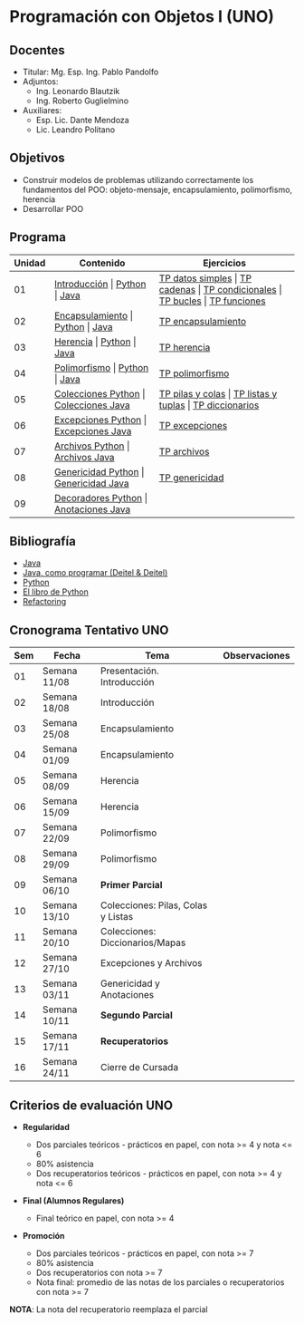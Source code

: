 # Programación con Objetos I (UNO)

## Docentes

* Titular: Mg. Esp. Ing. Pablo Pandolfo
* Adjuntos:
  * Ing. Leonardo Blautzik
  * Ing. Roberto Guglielmino
* Auxiliares:
  * Esp. Lic. Dante Mendoza
  * Lic. Leandro Politano

## Objetivos

* Construir modelos de problemas utilizando correctamente los fundamentos del POO: objeto-mensaje, encapsulamiento, polimorfismo, herencia
* Desarrollar POO

## Programa

| Unidad | Contenido | Ejercicios |
| -- | -- | -- |
| 01 | [Introducción](doc/01-01-intro.ipynb) \| [Python](doc/01-02-intro-python.ipynb) \| [Java](doc/01-03-intro-java.ipynb)                                   | [TP datos simples](tps/01-01-tipo-datos-simples.ipynb) \| [TP cadenas](tps/01-02-cadenas.ipynb) \| [TP condicionales](tps/01-03-condicionales.ipynb) \| [TP bucles](tps/01-04-bucles.ipynb) \| [TP funciones](tps/01-05-funciones.ipynb) |
| 02 | [Encapsulamiento](doc/02-01-encapsulamiento.ipynb) \| [Python](doc/02-02-encapsulamiento-python.ipynb) \| [Java](doc/02-03-encapsulamiento-java.ipynb)  | [TP encapsulamiento](tps/02-encapsulamiento.ipynb) |
| 03 | [Herencia](doc/03-01-herencia.ipynb) \| [Python](doc/03-02-herencia-python.ipynb) \| [Java](doc/03-03-herencia-java.ipynb)                              | [TP herencia](tps/03-herencia.ipynb) |
| 04 | [Polimorfismo](doc/04-01-polimorfismo.ipynb) \| [Python](doc/04-02-polimorfismo-python.ipynb) \| [Java](doc/04-03-polimorfismo-java.ipynb)              | [TP polimorfismo](tps/04-polimorfismo.ipynb) |
| 05 | [Colecciones Python](doc/05-01-colecciones-python.ipynb) \| [Colecciones Java](doc/05-02-colecciones-java.ipynb)                                     | [TP pilas y colas](tps/05-01-pilas-colas.ipynb) \| [TP listas y tuplas](tps/05-02-listas-tuplas.ipynb) \| [TP diccionarios](tps/05-03-diccionarios.ipynb)         |
| 06 | [Excepciones Python](doc/06-01-excepciones-python.ipynb) \| [Excepciones Java](doc/06-02-excepciones-java.ipynb)                                     | [TP excepciones](tps/06-excepciones.ipynb) |
| 07 | [Archivos Python](doc/07-01-archivos-python.ipynb) \| [Archivos Java](doc/07-02-archivos-java.ipynb)                                                 | [TP archivos](tps/07-archivos.ipynb) |
| 08 | [Genericidad Python](doc/08-01-genericidad-python.ipynb) \| [Genericidad Java](doc/08-02-genericidad-java.ipynb)                                     | [TP genericidad](tps/08-genericidad.ipynb) |
| 09 | [Decoradores Python](doc/09-01-decoradores-python.ipynb) \| [Anotaciones Java](doc/09-02-anotaciones-java.ipynb)                                     | |

## Bibliografía

* [Java](https://www.java.com/es/)
* [Java, como programar (Deitel & Deitel)](biblio/)
* [Python](https://www.python.org/)
* [El libro de Python](https://ellibrodepython.com/)
* [Refactoring](https://refactoring.guru/es)

## Cronograma Tentativo UNO

| **Sem** | **Fecha** | **Tema** | **Observaciones** |
| -- | --           | --                                    | -- |
| 01 | Semana 11/08 | Presentación. Introducción            | |
| 02 | Semana 18/08 | Introducción                          | |
| 03 | Semana 25/08 | Encapsulamiento                       | |
| 04 | Semana 01/09 | Encapsulamiento                       | |
| 05 | Semana 08/09 | Herencia                              | |
| 06 | Semana 15/09 | Herencia                              | |
| 07 | Semana 22/09 | Polimorfismo                          | |
| 08 | Semana 29/09 | Polimorfismo                          | |
| 09 | Semana 06/10 | **Primer Parcial**                    | |
| 10 | Semana 13/10 | Colecciones: Pilas, Colas y Listas    | |
| 11 | Semana 20/10 | Colecciones: Diccionarios/Mapas       | |
| 12 | Semana 27/10 | Excepciones y Archivos                | |
| 13 | Semana 03/11 | Genericidad y Anotaciones             | |
| 14 | Semana 10/11 | **Segundo Parcial**                   | |
| 15 | Semana 17/11 | **Recuperatorios**                    | |
| 16 | Semana 24/11 | Cierre de Cursada                     | |

## Criterios de evaluación UNO

* **Regularidad**
  * Dos parciales teóricos - prácticos en papel, con nota >= 4 y nota <= 6
  * 80% asistencia
  * Dos recuperatorios teóricos - prácticos en papel, con nota >= 4 y nota <= 6

* **Final (Alumnos Regulares)**
  * Final teórico en papel, con nota >= 4

* **Promoción**
  * Dos parciales teóricos - prácticos en papel, con nota >= 7
  * 80% asistencia
  * Dos recuperatorios con nota >= 7
  * Nota final: promedio de las notas de los parciales o recuperatorios con nota >= 7

**NOTA**: La nota del recuperatorio reemplaza el parcial
